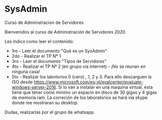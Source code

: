 # SysAdmin
 Curso de Administracion de Servidores

Bienvenidos al curso de Administración de Servidores 2020.

Les indico como leer el contenido:

* 1ro -  Leer el documento "Qué es un SysAdmin"
* 2do - Realizar el TP Nº 1
* 3ro - Leer el documento "Tipos de Servidores"
* 4to - Realizar el TP Nº 2 (en grupo via internet) - ¡No se reunan en ninguna casa!
* 5to - Realizar los labotorios 0 (cero) , 1, 2 y 3. Para ello descarguen la ISO desde https://www.microsoft.com/es-xl/evalcenter/evaluate-windows-server-2016. Si lo van a instalar en una maquina virtual, esta tiene que tener como minimo un espacio en disco de 30 gigas y 4 gigas de memoria ram. La correción de los laboratorios se hará via skype donde me mostraran su desktop.

Dudas, realizarlas por el grupo de whatsapp.
